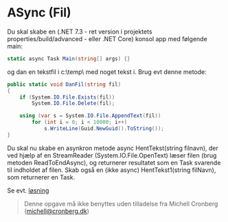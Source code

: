 ﻿# ASync (Fil)

Du skal skabe en (.NET 7.3 - ret version i projektets properties/build/advanced - eller .NET Core) konsol app med følgende main:

```csharp
static async Task Main(string[] args) {}
```

og dan en tekstfil i c:\temp\ med noget tekst i. Brug evt denne metode:

```csharp
public static void DanFil(string fil)
{
    if (System.IO.File.Exists(fil))
        System.IO.File.Delete(fil);

    using (var s = System.IO.File.AppendText(fil))
        for (int i = 0; i < 10000; i++)
            s.WriteLine(Guid.NewGuid().ToString());
}
```

Du skal nu skabe en asynkron metode async HentTekst(string filnavn), der ved hjælp af en StreamReader (System.IO.File.OpenText) læser filen (brug metoden ReadToEndAsync), og returnerer resultatet som en Task<string> svarende til indholdet af filen. Skab også en  (ikke async) HentTekst1(string filNavn), som returnerer en Task<string>.

Se evt. [løsning](https://github.com/devcronberg/undervisning-cs-opgaver/blob/master/async-task/Program.cs)

<!-- footerstart -->
> Denne opgave må ikke benyttes uden tilladelse fra Michell Cronberg (michell@cronberg.dk)
<!-- footerslut -->
